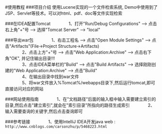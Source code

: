 #使用教程
###项目介绍
使用Lucene实现的一个文件检索系统, Demo中使用到了JSP、Servlet等技术。可以对html、pdf、doc等文件实现检索

###在IDEA配置Tomcat
&emsp;&emsp;&emsp;&emsp;1、打开"Run/Debug Configurations" --> 点击右上角"+"号 --> 选择"Tomcat Server" --> "local"

###导出war包
&emsp;&emsp;&emsp;&emsp;1、右击工程名 --> 点击"Open Module Settings" --> 点击"Artifacts"(File->Project Structure->Artifacts) <br/>
&emsp;&emsp;&emsp;&emsp;2、点击上方"+"号 --> 点击"Web Application:Archive" --> 点击右下角"OK", 并记住输出目录!!! <br/>
&emsp;&emsp;&emsp;&emsp;3、点击IDEA菜单栏的"Build" --> 点击"Build Artifacts" --> 选择刚刚创建的"Web Application:Archive" --> 点击"Build" <br/>
&emsp;&emsp;&emsp;&emsp;4、在输出目录中找到war文件 <br/>
&emsp;&emsp;&emsp;&emsp;5、将war文件放入%Tomcat%/webapps目录下,然后运行tomcat,即可直接访问对应的网站  <br/>

###网站使用指南
&emsp;&emsp;&emsp;&emsp;1、在"文档路径"后面的输入框中输入需要建立索引的目录,然后点击"建立索引",就会在"索引目录"所指向的路径生成索引
&emsp;&emsp;&emsp;&emsp;2、输入需要查询的关键字,然后点击查询即可 <br/>

###参考链接
&emsp;&emsp;&emsp;&emsp;1、使用IntelliJ IDEA开发java web : `http://www.cnblogs.com/carsonzhu/p/5468223.html` <br/>

